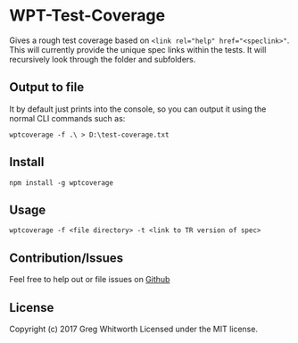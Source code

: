 # WPT-Test-Coverage

Gives a rough test coverage based on `<link rel="help" href="<speclink>"`.
This will currently provide the unique spec links within the tests.
It will recursively look through the folder and subfolders.

## Output to file

It by default just prints into the console, so you can output it using the normal
CLI commands such as:

    wptcoverage -f .\ > D:\test-coverage.txt

## Install
    npm install -g wptcoverage

## Usage
    wptcoverage -f <file directory> -t <link to TR version of spec>

## Contribution/Issues

Feel free to help out or file issues on [Github](https://github.com/gregwhitworth/wpt-test-coverage)

## License
Copyright (c) 2017 Greg Whitworth
Licensed under the MIT license.
